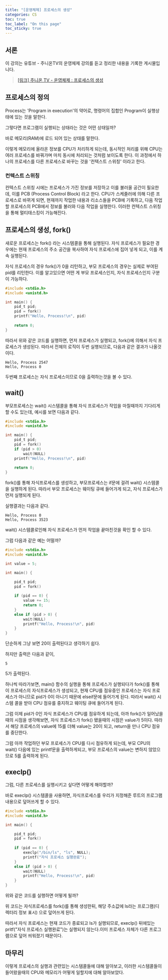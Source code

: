 ```yaml
---
title: "[운영체제] 프로세스의 생성"
categories: CS
toc: true
toc_label: "On this page"
toc_sticky: true
---
```

## 서론
이 강의는 유튜브 - 주니온TV의 운영체제 강의를 듣고 정리한 내용을 기록한 게시물입니다. 

>[[링크] 주니온 TV - 운영체제 : 프로세스의 생성](https://www.youtube.com/watch?v=cdAg_ahHx_s&list=PLHqxB9kMLLaOs2BM2KbuvttBYCgDoFm-5&index=4) 


## 프로세스의 정의
Process는 'Program in execution'의 약어로, 명령어의 집합인 Program이 실행상태에 있는 것을 말한다.

그렇다면 프로그램이 실행되는 상태라는 것은 어떤 상태일까?

바로 메모리(RAM)에 로드 되어 있는 상태를 말한다.

이렇게 메모리에 올라온 정보를 CPU가 처리하게 되는데, 동시적인 처리를 위해 CPU는 여러 프로세스를 바꿔가며 마치 동시에 처리되는 것처럼 보이도록 한다. 이 과정에서 하나의 프로세스를 다른 프로세스로 바꾸는 것을 '컨텍스트 스위칭' 이라고 한다.

### 컨텍스트 스위칭
컨텍스트 스위칭 시에는 프로세스가 가진 정보를 저장하고 이를 불러올 공간이 필요한데, 이를 PCB (Process Control Block) 라고 한다. CPU가 스케줄러에 의해 다른 프로세스로 바뀌게 되면, 현재까지 작업한 내용과 리소스들을 PCB에 기록하고, 다음 작업할 프로세스의 PCB에서 정보를 불러와 다음 작업을 실행한다. 이러한 컨텍스트 스위칭을 통해 멀티태스킹이 가능해진다.

## 프로세스의 생성, fork()
새로운 프로세스는 fork() 라는 시스템콜을 통해 실행된다. 자식 프로세스가 필요한 경우에는 현재 프로세스의 주소 공간을 복사하여 자식 프로세스에 집어 넣게 되고, 이를 계속 실행된다.

자식 프로세스의 경우 fork()가 0을 리턴하고, 부모 프로세스의 경우는 실제로 부여된 pid를 리턴한다. 이를 알고있으면 어떤 게 부모 프로세스인지, 자식 프로세스인지 구분이 가능하다.

```c
#include <stdio.h>
#include <unistd.h>

int main() {
	pid_t pid;
	pid = fork()
	printf("Hello, Process!\n", pid)
	
	return 0;
}
```
따라서 위와 같은 코드를 실행하면, 먼저 프로세스가 실행되고, fork()에 의해서 자식 프로세스가 생성된다. 따라서 전체의 로직이 두번 실행되므로, 다음과 같은 결과가 나올것이다.

```
Hello, Process 2547
Hello, Process 0
```
두번째 프로세스는 자식 프로세스이므로 0을 출력하는것을 볼 수 있다.

## wait() 
부모프로세스는 wait() 시스템콜을 통해 자식 프로세스가 작업을 마칠때까지 기다리게 할 수도 있는데, 예시를 보면 다음과 같다.

```c
#include <stdio.h>
#include <unistd.h>

int main() {
	pid_t pid;
	pid = fork()
	if (pid > 0)
		wait(NULL)
	printf("Hello, Process!\n", pid)
	
	return 0;
}
```

fork()를 통해 자식프로세스를 생성하고, 부모프로세스는 if문에 걸려 wait() 시스템콜을 실행하게 된다. 따라서 부모 프로세스는 웨이팅 큐에 들어가게 되고, 자식 프로세스가 먼저 실행되게 된다.

실행결과는 다음과 같다.

```
Hello, Process 0
Hello, Process 3523
```

wait() 시스템콜로인해 자식 프로세스가 먼저 작업을 끝마친것을 확인 할 수 있다.

그럼 다음과 같은 예는 어떨까?

```c
#include <stdio.h>
#include <unistd.h>

int value = 5;

int main() {

	pid_t pid;
	pid = fork()
	
	if (pid == 0) {
		value += 15;
		return 0;
	}
	else if (pid > 0) {
		wait(NULL)
		printf("Hello, Process!\n", pid)
	}
}
```
단순하게 그냥 보면 20이 출력된다고 생각하기 쉽다.

하지만 출력은 다음과 같이,

```
5
```

5가 출력된다.

하나씩 따라가보면, main() 함수의 실행을 통해 프로세스가 실행되다가 fork()를 통해 이 프로세스의 자식프로세스가 생성되고, 현재 CPU를 점유중인 프로세스는 자식 프로세스가 아니므로 pid가 0이 아니기 때문에 elseif문에 들어가게 된다. 따라서 wait() 시스템 콜을 받아 CPU 점유를 중지하고 웨이팅 큐에 들어가게 된다.

그럼 이제 pid가 0인 자식 프로세스가 CPU를 점유하게 되는데, 아까 fork()가 일어났을때의 시점을 생각해보면, 자식 프로세스가 fork() 됐을때의 시점은 value가 5이다. 따라서 해당 프로세스의 value에 15를 더해 value는 20이 되고, return을 만나 CPU 점유를 중단한다.

그럼 아까 작업하던 부모 프로세스가 CPU를 다시 점유하게 되는데, 부모 CPU의 wait() 다음에 있는 printf문을 출력하게되고, 부모 프로세스의 value는 변하지 않았으므로 5를 출력하게 된다.

## execlp()
그럼, 다른 프로세스를 실행시키고 싶다면 어떻게 해야할까?

바로 execlp() 시스템콜을 사용하면, 자식프로세스를 우리가 지정해준 루트의 프로그램 내용으로 덮어쓰게 할 수 있다.

```c
#include <stdio.h>
#include <unistd.h>

int main() {

	pid_t pid;
	pid = fork()
	
	if (pid == 0) {
		execlp("/bin/ls", "ls", NULL);
		printf("자식 프로세스 실행완료");
	}
	else if (pid > 0) {
		wait(NULL)
		printf("Hello, Process!\n", pid)
	}
}
```
위와 같은 코드를 실행하면 어떻게 될까?

위 코드는 자식프로세스를 fork()를 통해 생성한뒤, 해당 주소값에 ls라는 프로그램(디렉터리 정보 표시) 으로 덮어쓰게 된다.

따라서 자식 프로세스는 현재 코드가 종료되고 ls가 실행되므로, execlp() 뒤에있는 pritf("자식 프로세스 실행완료")는 실행되지 않는다.이미 프로세스 자체가 다른 프로그램으로 덮어 씌워졌기 때문이다.


## 마무리
이렇게 프로세스의 실행과 관련있는 시스템콜들에 대해 알아보고, 이러한 시스템콜들이 들어왔을때의 CPU와 메모리가 어떻게 일할지에 대해 알아보았다.